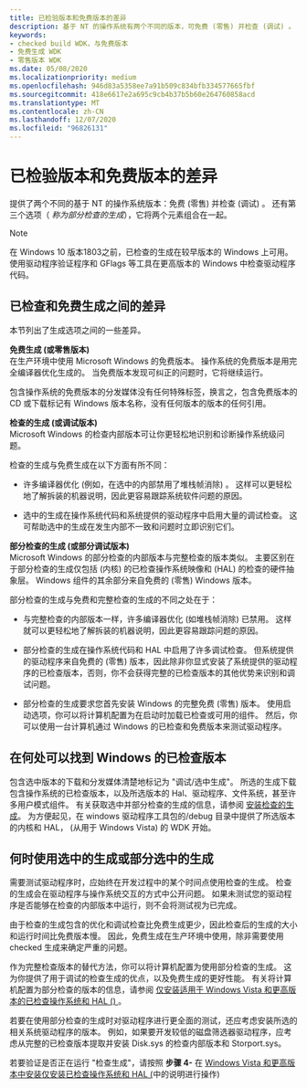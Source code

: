 ```yaml
---
title: 已检验版本和免费版本的差异
description: 基于 NT 的操作系统有两个不同的版本，可免费 (零售) 并检查 (调试) 。 还有第三个选项（称为部分检查的生成），它将两个元素组合在一起。
keywords:
- checked build WDK，与免费版本
- 免费生成 WDK
- 零售版本 WDK
ms.date: 05/08/2020
ms.localizationpriority: medium
ms.openlocfilehash: 946d83a5358ee7a91b509c834bfb334577665fbf
ms.sourcegitcommit: 418e6617e2a695c9cb4b37b5b60e264760858acd
ms.translationtype: MT
ms.contentlocale: zh-CN
ms.lasthandoff: 12/07/2020
ms.locfileid: "96826131"
---
```

# <a name="checked-and-free-build-differences"></a>已检验版本和免费版本的差异

提供了两个不同的基于 NT 的操作系统版本：免费 (零售) 并检查 (调试) 。 还有第三个选项（ *称为部分检查的生成*），它将两个元素组合在一起。

> [!NOTE]
> 在 Windows 10 版本1803之前，已检查的生成在较早版本的 Windows 上可用。
> 使用驱动程序验证程序和 GFlags 等工具在更高版本的 Windows 中检查驱动程序代码。

## <a name="differences-between-the-checked-and-free-builds"></a>已检查和免费生成之间的差异

本节列出了生成选项之间的一些差异。

**免费生成 (或零售版本)**  
在生产环境中使用 Microsoft Windows 的免费版本。 操作系统的免费版本是用完全编译器优化生成的。 当免费版本发现可纠正的问题时，它将继续运行。

包含操作系统的免费版本的分发媒体没有任何特殊标签，换言之，包含免费版本的 CD 或下载标记有 Windows 版本名称，没有任何版本的版本的任何引用。

**检查的生成 (或调试版本)**  
Microsoft Windows 的检查内部版本可让你更轻松地识别和诊断操作系统级问题。

检查的生成与免费生成在以下方面有所不同：

- 许多编译器优化 (例如，在选中的内部禁用了堆栈帧消除) 。 这样可以更轻松地了解拆装的机器说明，因此更容易跟踪系统软件问题的原因。

- 选中的生成在操作系统代码和系统提供的驱动程序中启用大量的调试检查。 这可帮助选中的生成在发生内部不一致和问题时立即识别它们。

**部分检查的生成 (或部分调试版本)**  
Microsoft Windows 的部分检查的内部版本与完整检查的版本类似。 主要区别在于部分检查的生成仅包括 (内核) 的已检查操作系统映像和 (HAL) 的检查的硬件抽象层。 Windows 组件的其余部分来自免费的 (零售) Windows 版本。

部分检查的生成与免费和完整检查的生成的不同之处在于：

- 与完整检查的内部版本一样，许多编译器优化 (如堆栈帧消除) 已禁用。 这样就可以更轻松地了解拆装的机器说明，因此更容易跟踪问题的原因。

- 部分检查的生成在操作系统代码和 HAL 中启用了许多调试检查。 但系统提供的驱动程序来自免费的 (零售) 版本，因此除非你显式安装了系统提供的驱动程序的已检查版本，否则，你不会获得完整的已检查版本的其他优势来识别和调试问题。

- 部分检查的生成要求您首先安装 Windows 的完整免费 (零售) 版本。 使用启动选项，你可以将计算机配置为在启动时加载已检查或可用的组件。 然后，你可以使用一台计算机通过 Windows 的已检查和免费版本来测试驱动程序。

## <a name="where-to-find-a-checked-build-of-windows"></a>在何处可以找到 Windows 的已检查版本

包含选中版本的下载和分发媒体清楚地标记为 "调试/选中生成"。 所选的生成下载包含操作系统的已检查版本，以及所选版本的 Hal、驱动程序、文件系统，甚至许多用户模式组件。 有关获取选中并部分检查的生成的信息，请参阅 [安装检查的生成](installing-the-checked-build.md)。 为方便起见，在 windows 驱动程序工具包的/debug 目录中提供了所选版本的内核和 HAL， (从用于 Windows Vista) 的 WDK 开始。

## <a name="when-to-use-the-checked-build-or-partial-checked-build"></a>何时使用选中的生成或部分选中的生成

需要测试驱动程序时，应始终在开发过程中的某个时间点使用检查的生成。 检查的生成会在驱动程序与操作系统交互的方式中公开问题。 如果未测试您的驱动程序是否能够在检查的内部版本中运行，则不会将测试视为已完成。

由于检查的生成包含的优化和调试检查比免费生成更少，因此检查后的生成的大小和运行时间比免费版本慢。 因此，免费生成在生产环境中使用，除非需要使用 checked 生成来确定严重的问题。

作为完整检查版本的替代方法，你可以将计算机配置为使用部分检查的生成。 这为你提供了用于调试的检查生成的优点，以及免费生成的更好性能。 有关将计算机配置为部分检查的版本的信息，请参阅 [仅安装适用于 Windows Vista 和更高版本的已检查操作系统和 HAL () ](installing-just-the-checked-operating-system-and-hal--for-windows-vist.md)。

若要在使用部分检查的生成时对驱动程序进行更全面的测试，还应考虑安装所选的相关系统驱动程序的版本。 例如，如果要开发较低的磁盘筛选器驱动程序，应考虑从完整的已检查版本提取并安装 Disk.sys 的检查内部版本和 Storport.sys。

若要验证是否正在运行 "检查生成"，请按照 **步骤 4-** 在 [Windows Vista 和更高版本中安装仅安装已检查操作系统和 HAL (](installing-just-the-checked-operating-system-and-hal--for-windows-vist.md)中的说明进行操作) 
